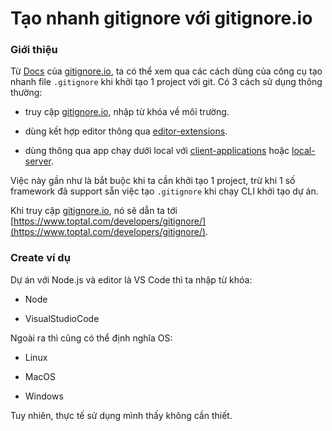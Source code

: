 # Tạo nhanh gitignore với gitignore.io

### Giới thiệu

Từ [Docs](https://docs.gitignore.io/) của [gitignore.io](http://gitignore.io), ta có thể xem qua các cách dùng của công cụ tạo nhanh file `.gitignore` khi khởi tạo 1 project với git. Có 3 cách sử dụng thông thường:

*   truy cập [gitignore.io](http://gitignore.io), nhập từ khóa về môi trường.
    
*   dùng kết hợp editor thông qua [editor-extensions](https://docs.gitignore.io/install/editor-extensions).
    
*   dùng thông qua app chạy dưới local với [client-applications](https://docs.gitignore.io/install/client-applications) hoặc [local-server](https://docs.gitignore.io/install/local-server).
    

Việc này gần như là bắt buộc khi ta cần khởi tạo 1 project, trừ khi 1 số framework đã support sẵn việc tạo `.gitignore` khi chạy CLI khởi tạo dự án.

Khi truy cập [gitignore.io](http://gitignore.io), nó sẽ dẫn ta tới [https://www.toptal.com/developers/gitignore/](https://www.toptal.com/developers/gitignore/).

### Create ví dụ

Dự án với Node.js và editor là VS Code thì ta nhập từ khóa:

*   Node
    
*   VisualStudioCode
    

Ngoài ra thì cũng có thể định nghĩa OS:

*   Linux
    
*   MacOS
    
*   Windows
    

Tuy nhiên, thực tế sử dụng mình thấy không cần thiết.